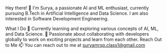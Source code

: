 Hey there! 👋
I'm Surya, a passionate AI and ML enthusiast, currently pursuing B.Tech in Artificial Intelligence and Data Science. I am also interested in Software Development Engineering.

What I Do
🌱 Currently learning and exploring various concepts of AI, ML, and Data Science.
💞️ Passionate about collaborating with developers globally to work on exciting projects and learn from each other.
Reach Out to Me
📫 You can reach out to me at suryamrsp.class1@gmail.com
